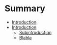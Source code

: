 # Summary

* [Introduction](README.md)
* [Introduction](introduction.md)
   * [Subintroduction](intro/subintroduction.md)
   * [Blabla](intro/intro/blabla_redirected.md)

